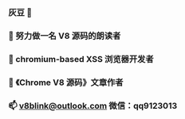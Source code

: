 ### 灰豆 👋
### 🔭 努力做一名 V8 源码的朗读者
### 🌱 chromium-based XSS 浏览器开发者
### 👯 《Chrome V8 源码》文章作者
### 📫 v8blink@outlook.com  微信：qq9123013
